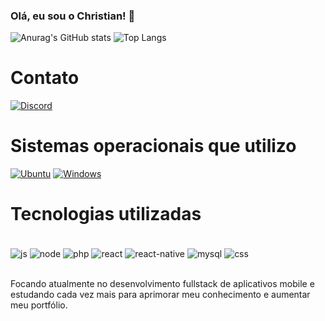  ### Olá, eu sou o **Christian**! 👋

![Anurag's GitHub stats](https://github-readme-stats.vercel.app/api?username=imStoorm&show_icons=true&theme=cobalt)
![Top Langs](https://github-readme-stats.vercel.app/api/top-langs/?username=imstoorm&theme=cobalt&layout=donut)

# Contato
 [![Discord](https://img.shields.io/badge/Discord-7289DA?style=for-the-badge&logo=discord&logoColor=white)](https://discord.com/channels/@me/852586719399510016)

# Sistemas operacionais que utilizo
[![Ubuntu](https://img.shields.io/badge/Ubuntu-E95420?style=for-the-badge&logo=ubuntu&logoColor=white)]()
[![Windows](https://img.shields.io/badge/Windows-0078D6?style=for-the-badge&logo=windows&logoColor=white)]()

# Tecnologias utilizadas
<div style="display: inline_block"><br/>
<img align="center" alt="js" src="https://img.shields.io/badge/JavaScript-F7DF1E?style=for-the-badge&logo=javascript&logoColor=black">
<img align="center" alt="node" src="https://img.shields.io/badge/Node.js-43853D?style=for-the-badge&logo=node.js&logoColor=white">
<img align="center" alt="php" src="https://img.shields.io/badge/PHP-777BB4?style=for-the-badge&logo=php&logoColor=white">
<img align="center" alt="react" src="https://img.shields.io/badge/React-20232A?style=for-the-badge&logo=react&logoColor=61DAFB">
<img align="center" alt="react-native" src="https://img.shields.io/badge/React_Native-20232A?style=for-the-badge&logo=react&logoColor=61DAFB">
<img align="center" alt="mysql" src="https://img.shields.io/badge/MySQL-00000F?style=for-the-badge&logo=mysql&logoColor=white">
<img align ="center" alt="css" src="https://img.shields.io/badge/CSS3-1572B6?style=for-the-badge&logo=css3&logoColor=white">
</div><br/>

Focando atualmente no desenvolvimento fullstack de aplicativos mobile e estudando cada vez mais para aprimorar meu conhecimento e aumentar meu portfólio.
